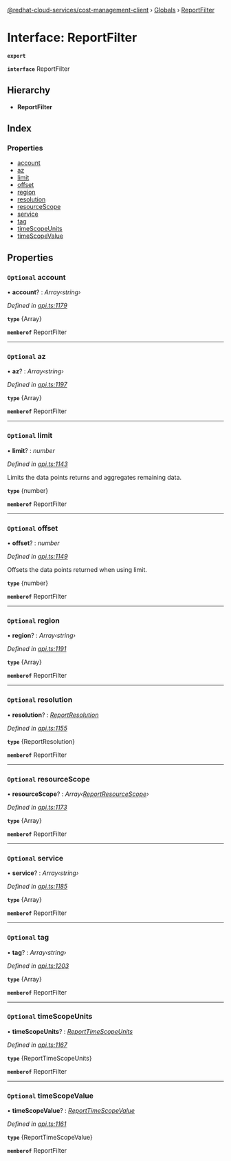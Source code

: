 [@redhat-cloud-services/cost-management-client](../README.md) › [Globals](../globals.md) › [ReportFilter](reportfilter.md)

# Interface: ReportFilter

**`export`** 

**`interface`** ReportFilter

## Hierarchy

* **ReportFilter**

## Index

### Properties

* [account](reportfilter.md#optional-account)
* [az](reportfilter.md#optional-az)
* [limit](reportfilter.md#optional-limit)
* [offset](reportfilter.md#optional-offset)
* [region](reportfilter.md#optional-region)
* [resolution](reportfilter.md#optional-resolution)
* [resourceScope](reportfilter.md#optional-resourcescope)
* [service](reportfilter.md#optional-service)
* [tag](reportfilter.md#optional-tag)
* [timeScopeUnits](reportfilter.md#optional-timescopeunits)
* [timeScopeValue](reportfilter.md#optional-timescopevalue)

## Properties

### `Optional` account

• **account**? : *Array‹string›*

*Defined in [api.ts:1179](https://github.com/RedHatInsights/javascript-clients/blob/master/packages/cost-management/api.ts#L1179)*

**`type`** {Array<string>}

**`memberof`** ReportFilter

___

### `Optional` az

• **az**? : *Array‹string›*

*Defined in [api.ts:1197](https://github.com/RedHatInsights/javascript-clients/blob/master/packages/cost-management/api.ts#L1197)*

**`type`** {Array<string>}

**`memberof`** ReportFilter

___

### `Optional` limit

• **limit**? : *number*

*Defined in [api.ts:1143](https://github.com/RedHatInsights/javascript-clients/blob/master/packages/cost-management/api.ts#L1143)*

Limits the data points returns and aggregates remaining data.

**`type`** {number}

**`memberof`** ReportFilter

___

### `Optional` offset

• **offset**? : *number*

*Defined in [api.ts:1149](https://github.com/RedHatInsights/javascript-clients/blob/master/packages/cost-management/api.ts#L1149)*

Offsets the data points returned when using limit.

**`type`** {number}

**`memberof`** ReportFilter

___

### `Optional` region

• **region**? : *Array‹string›*

*Defined in [api.ts:1191](https://github.com/RedHatInsights/javascript-clients/blob/master/packages/cost-management/api.ts#L1191)*

**`type`** {Array<string>}

**`memberof`** ReportFilter

___

### `Optional` resolution

• **resolution**? : *[ReportResolution](../enums/reportresolution.md)*

*Defined in [api.ts:1155](https://github.com/RedHatInsights/javascript-clients/blob/master/packages/cost-management/api.ts#L1155)*

**`type`** {ReportResolution}

**`memberof`** ReportFilter

___

### `Optional` resourceScope

• **resourceScope**? : *Array‹[ReportResourceScope](../enums/reportresourcescope.md)›*

*Defined in [api.ts:1173](https://github.com/RedHatInsights/javascript-clients/blob/master/packages/cost-management/api.ts#L1173)*

**`type`** {Array<ReportResourceScope>}

**`memberof`** ReportFilter

___

### `Optional` service

• **service**? : *Array‹string›*

*Defined in [api.ts:1185](https://github.com/RedHatInsights/javascript-clients/blob/master/packages/cost-management/api.ts#L1185)*

**`type`** {Array<string>}

**`memberof`** ReportFilter

___

### `Optional` tag

• **tag**? : *Array‹string›*

*Defined in [api.ts:1203](https://github.com/RedHatInsights/javascript-clients/blob/master/packages/cost-management/api.ts#L1203)*

**`type`** {Array<string>}

**`memberof`** ReportFilter

___

### `Optional` timeScopeUnits

• **timeScopeUnits**? : *[ReportTimeScopeUnits](../enums/reporttimescopeunits.md)*

*Defined in [api.ts:1167](https://github.com/RedHatInsights/javascript-clients/blob/master/packages/cost-management/api.ts#L1167)*

**`type`** {ReportTimeScopeUnits}

**`memberof`** ReportFilter

___

### `Optional` timeScopeValue

• **timeScopeValue**? : *[ReportTimeScopeValue](../enums/reporttimescopevalue.md)*

*Defined in [api.ts:1161](https://github.com/RedHatInsights/javascript-clients/blob/master/packages/cost-management/api.ts#L1161)*

**`type`** {ReportTimeScopeValue}

**`memberof`** ReportFilter
